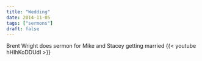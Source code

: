 ```yaml
---
title: "Wedding"
date: 2014-11-05
tags: ["sermons"]
draft: false
---
```

Brent Wright does sermon for Mike and Stacey getting married
{{< youtube hHIhKoDDUdI >}}